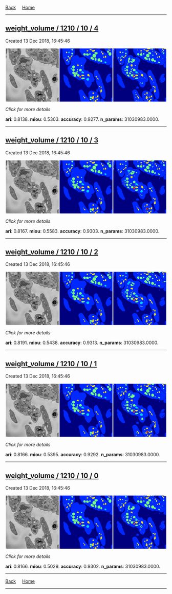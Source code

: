 
[Back](..)&nbsp;&nbsp;&nbsp;&nbsp;&nbsp;[Home](https://leapmanlab.github.io/snapshots)

---

<div class="summary"><a href="4"><h2>weight_volume / 1210 / 10 / 4</h2></a><p>Created 13 Dec 2018, 16:45:46
</p><a href="4"><img src="4/media/summary.png" align="center"></a><p>
<i>Click for more details</i>
</p></div>

**ari**: 0.8138. **miou**: 0.5303. **accuracy**: 0.9277. **n_params**: 31030983.0000. 

---

<div class="summary"><a href="3"><h2>weight_volume / 1210 / 10 / 3</h2></a><p>Created 13 Dec 2018, 16:45:46
</p><a href="3"><img src="3/media/summary.png" align="center"></a><p>
<i>Click for more details</i>
</p></div>

**ari**: 0.8167. **miou**: 0.5583. **accuracy**: 0.9303. **n_params**: 31030983.0000. 

---

<div class="summary"><a href="2"><h2>weight_volume / 1210 / 10 / 2</h2></a><p>Created 13 Dec 2018, 16:45:46
</p><a href="2"><img src="2/media/summary.png" align="center"></a><p>
<i>Click for more details</i>
</p></div>

**ari**: 0.8191. **miou**: 0.5438. **accuracy**: 0.9313. **n_params**: 31030983.0000. 

---

<div class="summary"><a href="1"><h2>weight_volume / 1210 / 10 / 1</h2></a><p>Created 13 Dec 2018, 16:45:46
</p><a href="1"><img src="1/media/summary.png" align="center"></a><p>
<i>Click for more details</i>
</p></div>

**ari**: 0.8166. **miou**: 0.5395. **accuracy**: 0.9292. **n_params**: 31030983.0000. 

---

<div class="summary"><a href="0"><h2>weight_volume / 1210 / 10 / 0</h2></a><p>Created 13 Dec 2018, 16:45:46
</p><a href="0"><img src="0/media/summary.png" align="center"></a><p>
<i>Click for more details</i>
</p></div>

**ari**: 0.8166. **miou**: 0.5029. **accuracy**: 0.9302. **n_params**: 31030983.0000. 

---

[Back](..)&nbsp;&nbsp;&nbsp;&nbsp;&nbsp;[Home](https://leapmanlab.github.io/snapshots)

---